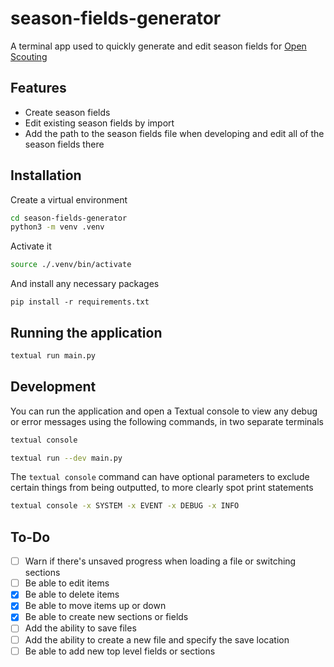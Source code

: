 # season-fields-generator

A terminal app used to quickly generate and edit season fields for [Open Scouting](https://github.com/FRC-Team3484/open-scouting)

## Features
- Create season fields
- Edit existing season fields by import
- Add the path to the season fields file when developing and edit all of the season fields there

## Installation
Create a virtual environment
```bash
cd season-fields-generator
python3 -m venv .venv
```

Activate it
```bash
source ./.venv/bin/activate
```

And install any necessary packages
```
pip install -r requirements.txt
```

## Running the application
```bash
textual run main.py
```

## Development
You can run the application and open a Textual console to view any debug or error messages using the following commands, in two separate terminals
```bash
textual console
```

```bash
textual run --dev main.py
```

The `textual console` command can have optional parameters to exclude certain things from being outputted, to more clearly spot print statements 
```bash
textual console -x SYSTEM -x EVENT -x DEBUG -x INFO 
```

## To-Do
- [ ] Warn if there's unsaved progress when loading a file or switching sections
- [ ] Be able to edit items
- [x] Be able to delete items
- [x] Be able to move items up or down
- [x] Be able to create new sections or fields
- [ ] Add the ability to save files
- [ ] Add the ability to create a new file and specify the save location
- [ ] Be able to add new top level fields or sections